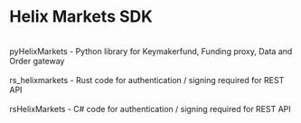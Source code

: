# Helix Markets SDK
<br />
pyHelixMarkets - Python library for Keymakerfund, Funding proxy, Data and Order gateway<br /><br />
rs_helixmarkets - Rust code for authentication / signing required for REST API<br /><br />
rsHelixMarkets - C# code for authentication / signing required for REST API
